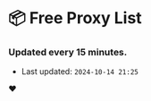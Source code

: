 # :package: Free Proxy List
### Updated every 15 minutes.

- Last updated: `2024-10-14 21:25`

:heart:
